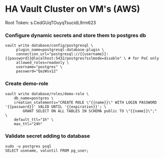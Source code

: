 # HA Vault Cluster on VM's (AWS)

Root Token: s.CedGUqTOuyqTsucidL9rm623

### Configure dynamic secrets and store them to postgres db

```
vault write database/config/postgresql \
     plugin_name=postgresql-database-plugin \
     connection_url="postgresql://{{username}}:{{password}}@localhost:5432/postgres?sslmode=disable" \ # for PoC only
     allowed_roles=readonly \
     username="postgres" \
     password="QazWsx12"
```

### Create demo-role

```
vault write database/roles/demo-role \
    db_name=postgres \
    creation_statements="CREATE ROLE \"{{name}}\" WITH LOGIN PASSWORD '{{password}}' VALID UNTIL '{{expiration}}'; \
        GRANT SELECT ON ALL TABLES IN SCHEMA public TO \"{{name}}\";" \
    default_ttl="1h" \
    max_ttl="24h"
```

### Validate secret adding to database

```
sudo -u postgres psql
SELECT usename, valuntil FROM pg_user;
```
